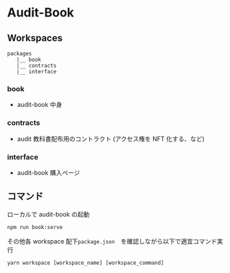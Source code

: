 # Audit-Book

## Workspaces

```
packages
   |__ book
   |__ contracts
   |__ interface
```

### book

- audit-book 中身

### contracts

- audit 教科書配布用のコントラクト (アクセス権を NFT 化する、など)

### interface

- audit-book 購入ページ

## コマンド

ローカルで audit-book の起動

```bash
npm run book:serve
```

その他各 workspace 配下`package.json`　を確認しながら以下で適宜コマンド実行

```
yarn workspace [workspace_name] [workspace_command]

```
